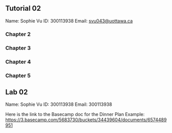 ## Tutorial 02
Name: Sophie Vu
ID: 300113938
Email: svu043@uottawa.ca

### Chapter 2

### Chapter 3

### Chapter 4

### Chapter 5
## Lab 02

Name: Sophie Vu
ID: 300113938
Email: 300113938

Here is the link to the Basecamp doc for the Dinner Plan Example: https://3.basecamp.com/5683730/buckets/34439604/documents/6574489951